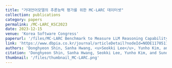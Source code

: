 ```yaml
---
title: "거대언어모델의 추론능력 평가를 위한 MC-LARC 데이터셋"
collection: publications
category: papers
permalink: /MC-LARC_KSC2023
date: 2023-12-15
venue: 'Korea Software Congress'
paperurl: '/files/MC-LARC Benchmark to Measure LLM Reasoning Capability.pdf'
link: 'https://www.dbpia.co.kr/journal/articleDetail?nodeId=NODE11705112'
authors: 'Donghyeon Shin, Sanha Hwang, <u>Seokki Lee</u>, Yunho Kim, and Sundong Kim' 
citation: 'Donghyeon Shin, Sanha Hwang, Seokki Lee, Yunho Kim, and Sundong Kim, (2023). &quot;MC-LARC: Multi-Agent Abductive Reasoning for Logical Reasoning.&quot; <i>Korea Software Congress 2023</i>.'
thumbnail: '/files/thumbnail_MC-LARC.png'
---
```

